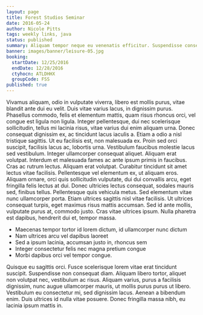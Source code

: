 ```yaml
---
layout: page
title: Forest Studios Seminar
date: 2016-05-24
author: Nicole Pitts
tags: weekly links, java
status: published
summary: Aliquam tempor neque eu venenatis efficitur. Suspendisse consectetur nisi.
banner: images/banner/leisure-05.jpg
booking:
  startDate: 12/25/2016
  endDate: 12/28/2016
  ctyhocn: ATLDHHX
  groupCode: FSS
published: true
---
```

Vivamus aliquam, odio in vulputate viverra, libero est mollis purus, vitae blandit ante dui eu velit. Duis vitae varius lacus, in dignissim purus. Phasellus commodo, felis et elementum mattis, quam risus rhoncus orci, vel congue est ligula non ligula. Integer pellentesque, dui nec scelerisque sollicitudin, tellus mi lacinia risus, vitae varius dui enim aliquam urna. Donec consequat dignissim ex, ac tincidunt lacus iaculis a. Etiam a odio a nisl tristique sagittis. Ut eu facilisis est, non malesuada ex. Proin sed orci suscipit, facilisis lacus ac, lobortis urna. Vestibulum faucibus molestie lacus sed vestibulum. Integer ullamcorper consequat aliquet. Aliquam erat volutpat.
Interdum et malesuada fames ac ante ipsum primis in faucibus. Cras ac rutrum lectus. Aliquam erat volutpat. Curabitur tincidunt sit amet lectus vitae facilisis. Pellentesque vel elementum ex, ut aliquam eros. Aliquam ornare, orci quis sollicitudin vulputate, dui dui convallis arcu, eget fringilla felis lectus at dui. Donec ultricies lectus consequat, sodales mauris sed, finibus tellus. Pellentesque quis vehicula metus. Sed elementum vitae nunc ullamcorper porta. Etiam ultrices sagittis nisl vitae facilisis. Ut ultrices consequat turpis, eget maximus risus mattis accumsan. Sed id ante mollis, vulputate purus at, commodo justo. Cras vitae ultrices ipsum. Nulla pharetra est dapibus, hendrerit dui et, tempor massa.

* Maecenas tempor tortor id lorem dictum, id ullamcorper nunc dictum
* Nam ultrices arcu vel dapibus laoreet
* Sed a ipsum lacinia, accumsan justo in, rhoncus sem
* Integer consectetur felis nec magna pretium congue
* Morbi dapibus orci vel tempor congue.

Quisque eu sagittis orci. Fusce scelerisque lorem vitae erat tincidunt suscipit. Suspendisse non consequat diam. Aliquam libero tortor, aliquet non volutpat nec, vestibulum ac risus. Aliquam varius, purus a facilisis dignissim, nunc augue ullamcorper mauris, ut mollis purus purus ut libero. Vestibulum eu consectetur mi, sed dignissim lacus. Aenean a bibendum enim. Duis ultrices id nulla vitae posuere. Donec fringilla massa nibh, eu lacinia ipsum mattis in.
